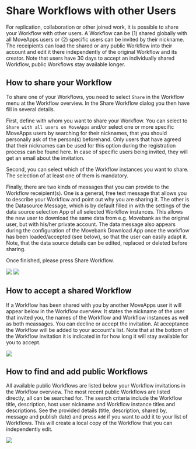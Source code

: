 # Share Workflows with other Users

For replication, collaboration or other joined work, it is possible to share your Workflow with other users. A Workflow can be (1) shared globally with all MoveApps users or (2) specific users can be invited by their nickname. The receipients can load the shared or any public Workflow into their account and edit it there independently of the original Workflow and its creator. Note that users have 30 days to accept an individually shared Workflow, public Workflows stay available longer.

## How to share your Workflow

To share one of your Workflows, you need to select `Share` in the Workflow menu at the Workflow overview. In the Share Workflow dialog you then have fill in several details.

First, define with whom you want to share your Workflow. You can select to `Share with all users on MoveApps` and/or select one or more specific MoveApps users by searching for their nicknames, that you should personally ask of the person(s) beforehand. Only users that have agreed that their nicknames can be used for this option during the registration process can be found here. In case of specific users being invited, they will get an email about the invitation.

Second, you can select which of the Workflow instances you want to share. The selection of at least one of them is mandatory.

Finally, there are two kinds of messages that you can provide to the Workflow receipient(s). One is a general, free text message that allows you to describe your Workflow and point out why you are sharing it. The other is the Datasource Message, which is by default filled in with the settings of the data source selection App of all selected Workflow instances. This allows the new user to download the same data from e.g. Movebank as the original user, but with his/her private account. The data message also appears during the configuration of the Movebank Download App once the workflow has been loaded/accepted (see below), so that the user can easily adapt it. Note, that the data source details can be edited, replaced or deleted before sharing.

Once finished, please press Share Workflow.

![](../files/Share_WF.png)
![](../files/Share_WF2.png)

## How to accept a shared Workflow

If a Workflow has been shared with you by another MoveApps user it will appear below in the Workflow overview. It states the nickname of the user that invited you, the names of the Workflow and Workflow instances as well as both meassages. You can decline or accept the invitation. At acceptance the Workflow will be added to your account's list. Note that at the bottom of the Workflow invitation it is indicated in for how long it will stay available for you to accept. 

![](../files/Share_invite.png)

## How to find and add public Workflows

All available public Workflows are listed below your Workflow invitations in the Workflow overview. The most recent public Workflows are listed directly, all can be searched for. The search criteria include the Workflow title, description, host user nickname and Workflow instance titles and descriptions.  See the provided details (title, description, shared by, message and publish date) and press `Add` if you want to add it to your list of Workflows. This will create a local copy of the Workflow that you can independently edit.

![](../files/Share_public.png)



